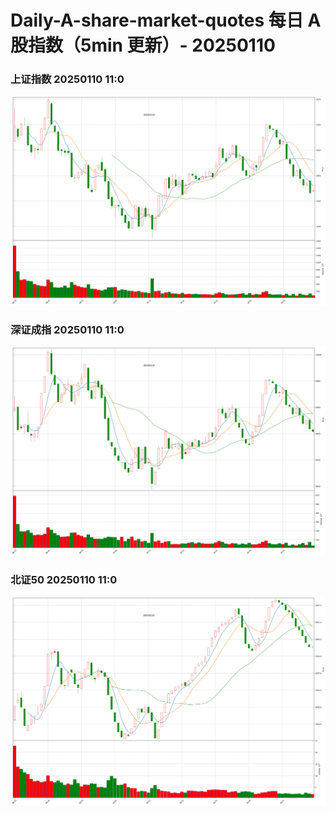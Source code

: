 
# Daily-A-share-market-quotes 每日 A 股指数（5min 更新）- 20250110

### 上证指数 20250110 11:0
![](./fig/2025/1/20250110-sh000001.png)

### 深证成指 20250110 11:0
![](./fig/2025/1/20250110-sz399001.png)

### 北证50 20250110 11:0
![](./fig/2025/1/20250110-bj899050.png)
